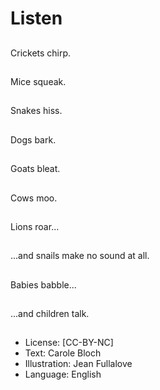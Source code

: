 # Listen

##
Crickets chirp.

##
Mice squeak.

##
Snakes hiss.

##
Dogs bark.

##
Goats bleat.

##
Cows moo.

##
Lions roar...

##
...and snails make no
sound at all.

##
Babies babble...

##
...and children talk.

##

##
* License: [CC-BY-NC]
* Text: Carole Bloch
* Illustration: Jean Fullalove
* Language: English
